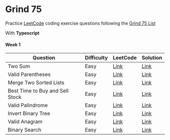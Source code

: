 # Grind 75

Practice [LeetCode](https://leetcode.com) coding exercise questions following the [Grind 75 List](https://www.techinterviewhandbook.org/grind75)

With **Typescript**

#### Week 1

| Question                        | Difficulty | LeetCode                                                              | Solution                                           |
| ------------------------------- | ---------- | --------------------------------------------------------------------- | -------------------------------------------------- |
| Two Sum                         | Easy       | [Link](https://leetcode.com/problems/two-sum/)                        | [Link](src/1-two-sum.ts)                           |
| Valid Parentheses               | Easy       | [Link](https://leetcode.com/problems/valid-parentheses)               | [Link](src/20-valid-parentheses.ts)                |
| Merge Two Sorted Lists          | Easy       | [Link](https://leetcode.com/problems/merge-two-sorted-lists)          | [Link](src/21-merge-two-sorted-lists.ts)           |
| Best Time to Buy and Sell Stock | Easy       | [Link](https://leetcode.com/problems/best-time-to-buy-and-sell-stock) | [Link](src/121-best-time-to-buy-and-sell-stock.ts) |
| Valid Palindrome                | Easy       | [Link](https://leetcode.com/problems/valid-palindrome)                | [Link](src/125-valid-palindrome.ts)                |
| Invert Binary Tree              | Easy       | [Link](https://leetcode.com/problems/invert-binary-tree)              | [Link](src/226-invert-binary-tree.ts)              |
| Valid Anagram                   | Easy       | [Link](https://leetcode.com/problems/valid-anagram)                   | [Link](src/242-valid-anagram.ts)                   |
| Binary Search                   | Easy       | [Link](https://leetcode.com/problems/binary-search)                   | [Link](src/704-binary-search.ts)                   |
